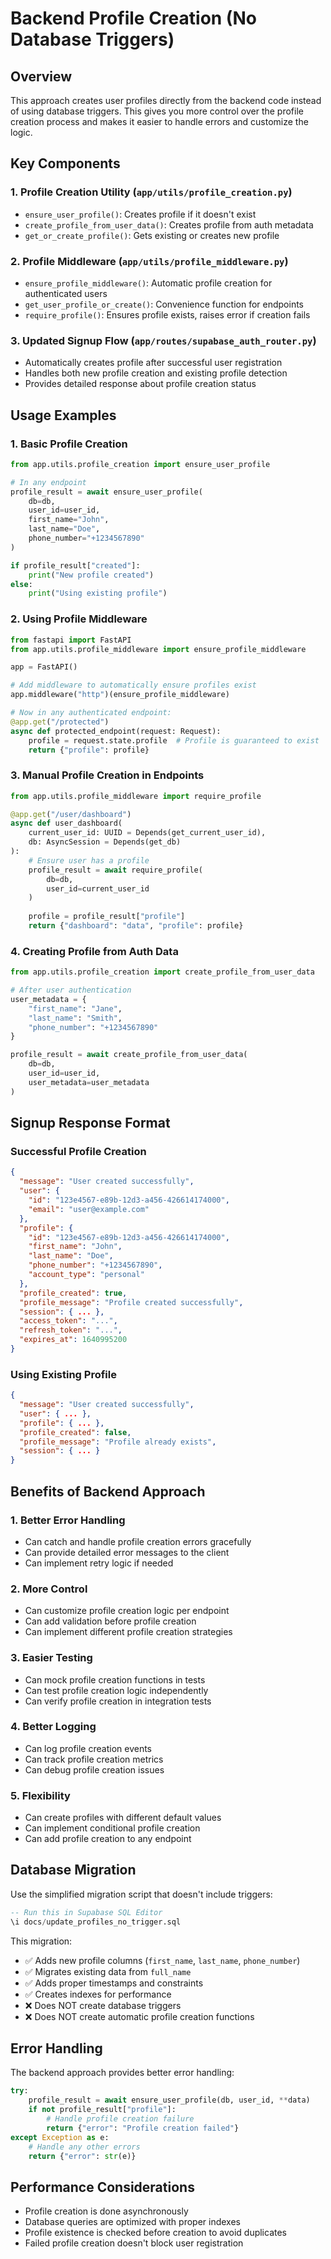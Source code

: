 # Backend Profile Creation (No Database Triggers)

## Overview
This approach creates user profiles directly from the backend code instead of using database triggers. This gives you more control over the profile creation process and makes it easier to handle errors and customize the logic.

## Key Components

### 1. Profile Creation Utility (`app/utils/profile_creation.py`)
- `ensure_user_profile()`: Creates profile if it doesn't exist
- `create_profile_from_user_data()`: Creates profile from auth metadata
- `get_or_create_profile()`: Gets existing or creates new profile

### 2. Profile Middleware (`app/utils/profile_middleware.py`)
- `ensure_profile_middleware()`: Automatic profile creation for authenticated users
- `get_user_profile_or_create()`: Convenience function for endpoints
- `require_profile()`: Ensures profile exists, raises error if creation fails

### 3. Updated Signup Flow (`app/routes/supabase_auth_router.py`)
- Automatically creates profile after successful user registration
- Handles both new profile creation and existing profile detection
- Provides detailed response about profile creation status

## Usage Examples

### 1. Basic Profile Creation
```python
from app.utils.profile_creation import ensure_user_profile

# In any endpoint
profile_result = await ensure_user_profile(
    db=db,
    user_id=user_id,
    first_name="John",
    last_name="Doe",
    phone_number="+1234567890"
)

if profile_result["created"]:
    print("New profile created")
else:
    print("Using existing profile")
```

### 2. Using Profile Middleware
```python
from fastapi import FastAPI
from app.utils.profile_middleware import ensure_profile_middleware

app = FastAPI()

# Add middleware to automatically ensure profiles exist
app.middleware("http")(ensure_profile_middleware)

# Now in any authenticated endpoint:
@app.get("/protected")
async def protected_endpoint(request: Request):
    profile = request.state.profile  # Profile is guaranteed to exist
    return {"profile": profile}
```

### 3. Manual Profile Creation in Endpoints
```python
from app.utils.profile_middleware import require_profile

@app.get("/user/dashboard")
async def user_dashboard(
    current_user_id: UUID = Depends(get_current_user_id),
    db: AsyncSession = Depends(get_db)
):
    # Ensure user has a profile
    profile_result = await require_profile(
        db=db,
        user_id=current_user_id
    )
    
    profile = profile_result["profile"]
    return {"dashboard": "data", "profile": profile}
```

### 4. Creating Profile from Auth Data
```python
from app.utils.profile_creation import create_profile_from_user_data

# After user authentication
user_metadata = {
    "first_name": "Jane",
    "last_name": "Smith",
    "phone_number": "+1234567890"
}

profile_result = await create_profile_from_user_data(
    db=db,
    user_id=user_id,
    user_metadata=user_metadata
)
```

## Signup Response Format

### Successful Profile Creation
```json
{
  "message": "User created successfully",
  "user": {
    "id": "123e4567-e89b-12d3-a456-426614174000",
    "email": "user@example.com"
  },
  "profile": {
    "id": "123e4567-e89b-12d3-a456-426614174000",
    "first_name": "John",
    "last_name": "Doe",
    "phone_number": "+1234567890",
    "account_type": "personal"
  },
  "profile_created": true,
  "profile_message": "Profile created successfully",
  "session": { ... },
  "access_token": "...",
  "refresh_token": "...",
  "expires_at": 1640995200
}
```

### Using Existing Profile
```json
{
  "message": "User created successfully",
  "user": { ... },
  "profile": { ... },
  "profile_created": false,
  "profile_message": "Profile already exists",
  "session": { ... }
}
```

## Benefits of Backend Approach

### 1. **Better Error Handling**
- Can catch and handle profile creation errors gracefully
- Can provide detailed error messages to the client
- Can implement retry logic if needed

### 2. **More Control**
- Can customize profile creation logic per endpoint
- Can add validation before profile creation
- Can implement different profile creation strategies

### 3. **Easier Testing**
- Can mock profile creation functions in tests
- Can test profile creation logic independently
- Can verify profile creation in integration tests

### 4. **Better Logging**
- Can log profile creation events
- Can track profile creation metrics
- Can debug profile creation issues

### 5. **Flexibility**
- Can create profiles with different default values
- Can implement conditional profile creation
- Can add profile creation to any endpoint

## Database Migration

Use the simplified migration script that doesn't include triggers:

```sql
-- Run this in Supabase SQL Editor
\i docs/update_profiles_no_trigger.sql
```

This migration:
- ✅ Adds new profile columns (`first_name`, `last_name`, `phone_number`)
- ✅ Migrates existing data from `full_name`
- ✅ Adds proper timestamps and constraints
- ✅ Creates indexes for performance
- ❌ Does NOT create database triggers
- ❌ Does NOT create automatic profile creation functions

## Error Handling

The backend approach provides better error handling:

```python
try:
    profile_result = await ensure_user_profile(db, user_id, **data)
    if not profile_result["profile"]:
        # Handle profile creation failure
        return {"error": "Profile creation failed"}
except Exception as e:
    # Handle any other errors
    return {"error": str(e)}
```

## Performance Considerations

- Profile creation is done asynchronously
- Database queries are optimized with proper indexes
- Profile existence is checked before creation to avoid duplicates
- Failed profile creation doesn't block user registration
